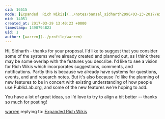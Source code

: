 ```yaml
---
cid: 16515
node: [Expanded  Rich Wikis](../notes/bansal_sidharth2996/03-23-2017/expanded-rich-wikis)
nid: 14051
created_at: 2017-03-29 13:40:23 +0000
timestamp: 1490794823
uid: 1
author: [warren](../profile/warren)
---
```


Hi, Sidharth - thanks for your proposal. I'd like to suggest that you consider some of the systems we've already created and planned out, as I think there may be some overlap with the features you describe. I'd like to see a vision for Rich Wikis which incorporates suggestions, comments, and notifications. Partly this is because we already have systems for questions, events, and and research notes. But it's also because I'd like the planning of new features to be in concert with existing understanding of how people use PublicLab.org, and some of the new features we're hoping to add. 

You have a lot of great ideas, so I'd love to try to align a bit better -- thanks so much for posting!

[warren](../profile/warren) replying to: [Expanded  Rich Wikis](../notes/bansal_sidharth2996/03-23-2017/expanded-rich-wikis)

